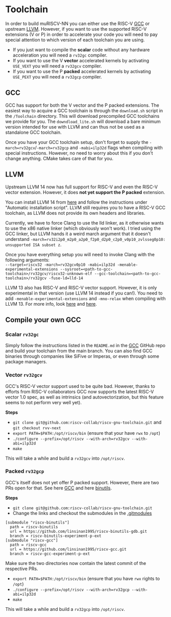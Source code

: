 # Toolchain

In order to build muRISCV-NN you can either use the RISC-V [GCC](https://github.com/riscv-collab/riscv-gnu-toolchain) or upstream [LLVM](https://llvm.org/). However, if you want to use the supported RISC-V extensions (V or P) in order to accelerate your code you will need to pay special attention to which version of each toolchain you are using.

- If you just want to compile the **scalar** code without any hardware acceleration you will need a `rv32gc` compiler.
- If you want to use the V **vector** accelerated kernels by activating `USE_VEXT` you will need a `rv32gcv` compiler.
- If you want to use the P **packed** accelerated kernels by activating `USE_PEXT` you will need a `rv32gcp` compiler.

## GCC
GCC has support for both the V vector and the P packed extensions. The easiest way to acquire a GCC toolchain is through the `download.sh` script in the `/Toolchain` directory. This will download precompiled GCC toolchains we provide for you. The `downdload_lite.sh` will download a bare minimum version intended for use with LLVM and can thus not be used as a standalone GCC toolchain.

Once you have your GCC toolchain setup, don't forget to supply the `-march=rv32gcv`/`-march=rv32gcp` and `-mabi=ilp32d` flags when compiling with special instructions. However, no need to worry about this if you don't change anything. CMake takes care of that for you.

## LLVM
Upstream LLVM 14 now has full support for RISC-V and even the RISC-V vector extension. However, it does **not yet support the P packed** extension.

You can install LLVM 14 from [here](https://apt.llvm.org/) and follow the instructions under "Automatic installation script". LLVM still requires you to have a RISC-V GCC toolchain, as LLVM does not provide its own headers and libraries.

Currently, we have to force Clang to use the lld linker, as it otherwise wants to use the x86 native linker (which obviously won't work). I tried using the GCC linker, but LLVM hands it a weird march argument that it doesn't understand `-march=rv32i2p0_m2p0_a2p0_f2p0_d2p0_c2p0_v0p10_zvlsseg0p10: unsupported ISA subset z`.

Once you have everything setup you will need to invoke Clang with the following arguments:  
`--target=riscv32 -march=rv32gcv0p10 -mabi=ilp32d -menable-experimental-extensions --sysroot=<path-to-gcc-toolchain>/rv32gcv/riscv32-unknown-elf --gcc-toolchain=<path-to-gcc-toolchain>/rv32gcv -fuse-ld=lld-14`

LLVM 13 also has RISC-V and RISC-V vector support. However, it is only experimental in that version (use LLVM 14 instead if you can!). You need to add `-menable-experimental-extensions` and `-mno-relax` when compiling with LLVM 13. For more info, look [here](https://maskray.me/blog/2021-03-14-the-dark-side-of-riscv-linker-relaxation) and [here](https://www.sifive.com/blog/all-aboard-part-3-linker-relaxation-in-riscv-toolchain).

## Compile your own GCC

### Scalar `rv32gc`
Simply follow the instructions listed in the `README.md` in the [GCC](https://github.com/riscv-collab/riscv-gnu-toolchain) GitHub repo and build your toolchain from the main branch. You can also find GCC binaries through companies like SiFive or Imperas, or even through some package managers.

### Vector `rv32gcv`
GCC's RISC-V vector support used to be quite bad. However, thanks to efforts from RISC-V collaborators GCC now supports the latest RISC-V vector 1.0 spec, as well as intrinsics (and autovectorization, but this feature seems to not perform very well yet).  

**Steps**  
- `git clone git@github.com:riscv-collab/riscv-gnu-toolchain.git` and `git checkout rvv-next`
- `export PATH=$PATH:/opt/riscv/bin` (ensure that your have `rwx` to `/opt`)
- `./configure --prefix=/opt/riscv --with-arch=rv32gcv --with-abi=ilp32d`
- `make`

This will take a while and build a `rv32gcv` into `/opt/riscv`.

### Packed `rv32gcp`
GCC's itself does not yet offer P packed support. However, there are two PRs open for that. See here [GCC](https://github.com/riscv-collab/riscv-gcc/pull/258) and here [binutils](https://github.com/riscv-collab/riscv-binutils-gdb/pull/257).

**Steps**  
- `git clone git@github.com:riscv-collab/riscv-gnu-toolchain.git`
- Change the links and checkout the submodules in the [.gitmodules](https://github.com/riscv-collab/riscv-gnu-toolchain/blob/master/.gitmodules)
```
[submodule "riscv-binutils"]
  path = riscv-binutils
  url = https://github.com/linsinan1995/riscv-binutils-gdb.git
  branch = riscv-binutils-experiment-p-ext
[submodule "riscv-gcc"]
  path = riscv-gcc
  url = https://github.com/linsinan1995/riscv-gcc.git
  branch = riscv-gcc-experiment-p-ext
```
Make sure the two directories now contain the latest commit of the respective PRs.
- `export PATH=$PATH:/opt/riscv/bin` (ensure that you have `rwx` rights to `/opt`)
- `./configure --prefix=/opt/riscv --with-arch=rv32gcp --with-abi=ilp32d`
- `make`

This will take a while and build a `rv32gcp` into `/opt/riscv`.
